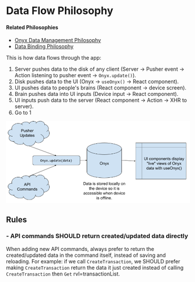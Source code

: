 # Data Flow Philosophy

#### Related Philosophies
- [Onyx Data Management Philosophy](/contributingGuides/philosophies/ONYX-DATA-MANAGEMENT.md)
- [Data Binding Philosophy](/contributingGuides/philosophies/DATA-BINDING.md)

This is how data flows through the app:

1. Server pushes data to the disk of any client (Server -> Pusher event -> Action listening to pusher event -> `Onyx.update()`).
2. Disk pushes data to the UI (Onyx -> `useOnyx()` -> React component).
3. UI pushes data to people's brains (React component -> device screen).
4. Brain pushes data into UI inputs (Device input -> React component).
5. UI inputs push data to the server (React component -> Action -> XHR to server).
6. Go to 1

![New Expensify Data Flow Chart](/contributingGuides/philosophies/data_flow.png)

## Rules

### - API commands SHOULD return created/updated data directly
When adding new API commands, always prefer to return the created/updated data in the command itself, instead of saving and reloading. For example: if we call `CreateTransaction`, we SHOULD prefer making `CreateTransaction` return the data it just created instead of calling `CreateTransaction` then `Get` rvl=transactionList.
